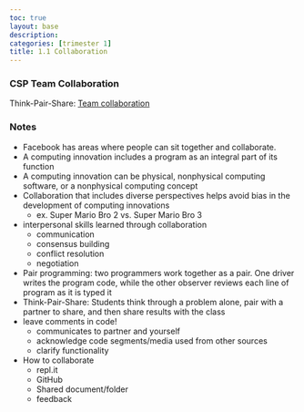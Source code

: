 ```yaml
---
toc: true
layout: base
description: 
categories: [trimester 1]
title: 1.1 Collaboration
---
```


### CSP Team Collaboration

Think-Pair-Share: [Team collaboration](https://docs.google.com/document/d/1uJS2uJJ9kvuplerYVA6hyNfojvkbD5ugRDo8edAISAw/edit)

### Notes

- Facebook has areas where people can sit together and collaborate.
- A computing innovation includes a program as an integral part of its function
- A computing innovation can be physical, nonphysical computing software, or a nonphysical computing concept
- Collaboration that includes diverse perspectives helps avoid bias in the development of computing innovations
    - ex. Super Mario Bro 2 vs. Super Mario Bro 3
- interpersonal skills learned through collaboration
    - communication
    - consensus building
    - conflict resolution
    - negotiation
- Pair programming: two programmers work together as a pair. One driver writes the program code, while the other observer reviews each line of program as it is typed it
- Think-Pair-Share: Students think through a problem alone, pair with a partner to share, and then share results with the class
- leave comments in code!
    - communicates to partner and yourself
    - acknowledge code segments/media used from other sources
    - clarify functionality
- How to collaborate
    - repl.it
    - GitHub
    - Shared document/folder
    - feedback
